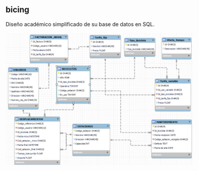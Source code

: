 ## bicing
Diseño académico simplificado de su base de datos en SQL.

![](https://github.com/JPDM1/Bicing/blob/main/Resumen.png)
